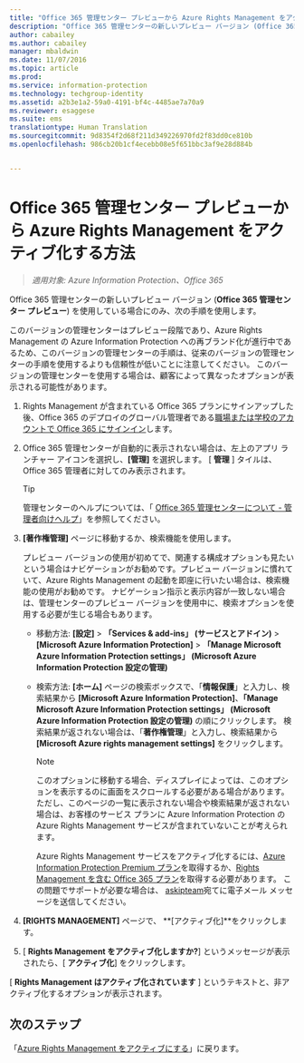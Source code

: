 ```yaml
---
title: "Office 365 管理センター プレビューから Azure Rights Management をアクティブ化する方法 | Azure Information Protection"
description: "Office 365 管理センターの新しいプレビュー バージョン (Office 365 管理センター プレビュー) にアクセスできる場合の、Azure Rights Management サービス向けのアクティブ化手順です。"
author: cabailey
ms.author: cabailey
manager: mbaldwin
ms.date: 11/07/2016
ms.topic: article
ms.prod: 
ms.service: information-protection
ms.technology: techgroup-identity
ms.assetid: a2b3e1a2-59a0-4191-bf4c-4485ae7a70a9
ms.reviewer: esaggese
ms.suite: ems
translationtype: Human Translation
ms.sourcegitcommit: 9d8354f2d68f211d349226970fd2f83dd0ce810b
ms.openlocfilehash: 986cb20b1cf4ecebb08e5f651bbc3af9e28d884b


---
```


# <a name="how-to-activate-azure-rights-management-from-the-office-365-admin-center-preview"></a>Office 365 管理センター プレビューから Azure Rights Management をアクティブ化する方法

>*適用対象: Azure Information Protection、Office 365*


Office 365 管理センターの新しいプレビュー バージョン (**Office 365 管理センター プレビュー**) を使用している場合にのみ、次の手順を使用します。

このバージョンの管理センターはプレビュー段階であり、Azure Rights Management の Azure Information Protection への再ブランド化が進行中であるため、このバージョンの管理センターの手順は、従来のバージョンの管理センターの手順を使用するよりも信頼性が低いことに注意してください。 このバージョンの管理センターを使用する場合は、顧客によって異なったオプションが表示される可能性があります。

1. Rights Management が含まれている Office 365 プランにサインアップした後、Office 365 のデプロイのグローバル管理者である[職場または学校のアカウントで Office 365 にサインイン](https://portal.office.com/)します。

2. Office 365 管理センターが自動的に表示されない場合は、左上のアプリ ランチャー アイコンを選択し、**[管理]** を選択します。 [ **管理** ] タイルは、Office 365 管理者に対してのみ表示されます。

    > [!TIP]
    > 管理センターのヘルプについては、「 [Office 365 管理センターについて - 管理者向けヘルプ](https://support.office.com/article/About-the-Office-365-admin-center-Admin-Help-58537702-d421-4d02-8141-e128e3703547)」を参照してください。

3. **[著作権管理]** ページに移動するか、検索機能を使用します。

    プレビュー バージョンの使用が初めてで、関連する構成オプションも見たいという場合はナビゲーションがお勧めです。プレビュー バージョンに慣れていて、Azure Rights Management の起動を即座に行いたい場合は、検索機能の使用がお勧めです。 ナビゲーション指示と表示内容が一致しない場合は、管理センターのプレビュー バージョンを使用中に、検索オプションを使用する必要が生じる場合もあります。

    - 移動方法: **[設定]** > **「Services & add-ins」 (サービスとアドイン)** > **[Microsoft Azure Information Protection]** > **「Manage Microsoft Azure Information Protection settings」 (Microsoft Azure Information Protection 設定の管理)**

    - 検索方法: **[ホーム]** ページの検索ボックスで、「**情報保護**」と入力し、検索結果から **[Microsoft Azure Information Protection]**、**「Manage Microsoft Azure Information Protection settings」 (Microsoft Azure Information Protection 設定の管理)** の順にクリックします。 検索結果が返されない場合は、「**著作権管理**」と入力し、検索結果から **[Microsoft Azure rights management settings]** をクリックします。

        > [!NOTE]
        >このオプションに移動する場合、ディスプレイによっては、このオプションを表示するのに画面をスクロールする必要がある場合があります。 ただし、このページの一覧に表示されない場合や検索結果が返されない場合は、お客様のサービス プランに Azure Information Protection の Azure Rights Management サービスが含まれていないことが考えられます。
        >
        >Azure Rights Management サービスをアクティブ化するには、[Azure Information Protection Premium プラン](https://www.microsoft.com/en-us/cloud-platform/azure-information-protection-pricing)を取得するか、[Rights Management を含む Office 365 プラン](http://download.microsoft.com/download/E/C/F/ECF42E71-4EC0-48FF-AA00-577AC14D5B5C/Azure_Information_Protection_licensing_datasheet_EN-US.pdf)を取得する必要があります。 この問題でサポートが必要な場合は、 [askipteam](mailto:askipteam?subject=I%20cannot%20activate%20RMS)宛てに電子メール メッセージを送信してください。

4. **[RIGHTS MANAGEMENT]** ページで、 **[アクティブ化]**をクリックします。

5. [ **Rights Management をアクティブ化しますか?**] というメッセージが表示されたら、[ **アクティブ化**] をクリックします。

[ **Rights Management はアクティブ化されています** ] というテキストと、非アクティブ化するオプションが表示されます。


## <a name="next-steps"></a>次のステップ
「[Azure Rights Management をアクティブにする](activate-service.md)」に戻ります。




<!--HONumber=Nov16_HO2-->


